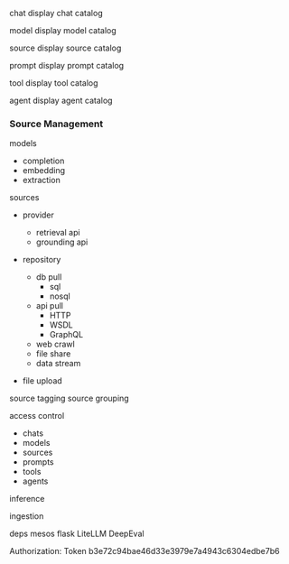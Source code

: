 chat display
chat catalog

model display
model catalog

source display
source catalog

prompt display
prompt catalog

tool display
tool catalog

agent display
agent catalog

### Source Management

models
- completion
- embedding
- extraction

sources
- provider
    - retrieval api
    - grounding api
- repository
    - db pull
        - sql
        - nosql
    - api pull
        - HTTP
        - WSDL
        - GraphQL
    - web crawl
    - file share
    - data stream

- file upload

source tagging
source grouping

access control
- chats
- models
- sources
- prompts
- tools
- agents

inference

ingestion

deps
mesos
flask
LiteLLM
DeepEval


Authorization: Token b3e72c94bae46d33e3979e7a4943c6304edbe7b6

